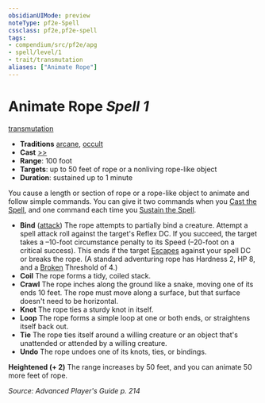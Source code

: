 ```yaml
---
obsidianUIMode: preview
noteType: pf2e-Spell
cssclass: pf2e,pf2e-spell
tags:
- compendium/src/pf2e/apg
- spell/level/1
- trait/transmutation
aliases: ["Animate Rope"]
---
```

# Animate Rope *Spell 1*   
[transmutation](rules/traits/transmutation.md "Transmutation School Trait")  

- **Traditions** [arcane](rules/traits/arcane.md "Arcane Tradition Trait"), [occult](rules/traits/occult.md "Occult Tradition Trait")
- **Cast** [>>](rules/core-rulebook/chapter-9-playing-the-game.md#Actions "Two-Action") 
- **Range**: 100 foot
- **Targets**: up to 50 feet of rope or a nonliving rope-like object
- **Duration**: sustained up to 1 minute

You cause a length or section of rope or a rope-like object to animate and follow simple commands. You can give it two commands when you [Cast the Spell](rules/actions/cast-a-spell.md), and one command each time you [Sustain the Spell](rules/actions/sustain-a-spell.md).

- **Bind** ([attack](rules/traits/attack.md "Attack Combat Trait")) The rope attempts to partially bind a creature. Attempt a spell attack roll against the target's Reflex DC. If you succeed, the target takes a –10-foot circumstance penalty to its Speed (–20-foot on a critical success). This ends if the target [Escapes](rules/actions/escape.md) against your spell DC or breaks the rope. (A standard adventuring rope has Hardness 2, HP 8, and a [Broken](rules/conditions.md#Broken) Threshold of 4.)
- **Coil** The rope forms a tidy, coiled stack.
- **Crawl** The rope inches along the ground like a snake, moving one of its ends 10 feet. The rope must move along a surface, but that surface doesn't need to be horizontal.
- **Knot** The rope ties a sturdy knot in itself.
- **Loop** The rope forms a simple loop at one or both ends, or straightens itself back out.
- **Tie** The rope ties itself around a willing creature or an object that's unattended or attended by a willing creature.
- **Undo** The rope undoes one of its knots, ties, or bindings.

**Heightened (+ 2)** The range increases by 50 feet, and you can animate 50 more feet of rope.

*Source: Advanced Player's Guide p. 214*